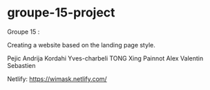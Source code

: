 # groupe-15-project

Groupe 15 :
 
 Creating a website based on the landing page style.
 
 Pejic Andrija
 Kordahi Yves-charbeli
 TONG Xing
 Painnot Alex
 Valentin Sebastien
 
 Netlify: https://wimask.netlify.com/
